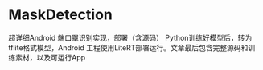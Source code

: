 # MaskDetection
超详细Android 端口罩识别实现，部署（含源码） Python训练好模型后，转为tflite格式模型，Android 工程使用LiteRT部署运行。文章最后包含完整源码和训练素材，以及可运行App
